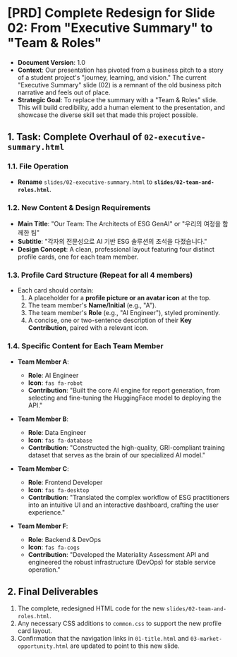 # [PRD] Complete Redesign for Slide 02: From "Executive Summary" to "Team & Roles"

- **Document Version**: 1.0
- **Context**: Our presentation has pivoted from a business pitch to a story of a student project's "journey, learning, and vision." The current "Executive Summary" slide (02) is a remnant of the old business pitch narrative and feels out of place.
- **Strategic Goal**: To replace the summary with a "Team & Roles" slide. This will build credibility, add a human element to the presentation, and showcase the diverse skill set that made this project possible.

## 1. Task: Complete Overhaul of `02-executive-summary.html`

### 1.1. File Operation

-   **Rename** `slides/02-executive-summary.html` to **`slides/02-team-and-roles.html`**.

### 1.2. New Content & Design Requirements

-   **Main Title**: "Our Team: The Architects of ESG GenAI" or "우리의 여정을 함께한 팀"
-   **Subtitle**: "각자의 전문성으로 AI 기반 ESG 솔루션의 초석을 다졌습니다."
-   **Design Concept**: A clean, professional layout featuring four distinct profile cards, one for each team member.

### 1.3. Profile Card Structure (Repeat for all 4 members)

-   Each card should contain:
    1.  A placeholder for a **profile picture or an avatar icon** at the top.
    2.  The team member's **Name/Initial** (e.g., "A").
    3.  The team member's **Role** (e.g., "AI Engineer"), styled prominently.
    4.  A concise, one or two-sentence description of their **Key Contribution**, paired with a relevant icon.

### 1.4. Specific Content for Each Team Member

-   **Team Member A**:
    -   **Role**: AI Engineer
    -   **Icon**: `fas fa-robot`
    -   **Contribution**: "Built the core AI engine for report generation, from selecting and fine-tuning the HuggingFace model to deploying the API."

-   **Team Member B**:
    -   **Role**: Data Engineer
    -   **Icon**: `fas fa-database`
    -   **Contribution**: "Constructed the high-quality, GRI-compliant training dataset that serves as the brain of our specialized AI model."

-   **Team Member C**:
    -   **Role**: Frontend Developer
    -   **Icon**: `fas fa-desktop`
    -   **Contribution**: "Translated the complex workflow of ESG practitioners into an intuitive UI and an interactive dashboard, crafting the user experience."

-   **Team Member F**:
    -   **Role**: Backend & DevOps
    -   **Icon**: `fas fa-cogs`
    -   **Contribution**: "Developed the Materiality Assessment API and engineered the robust infrastructure (DevOps) for stable service operation."

## 2. Final Deliverables

1.  The complete, redesigned HTML code for the new `slides/02-team-and-roles.html`.
2.  Any necessary CSS additions to `common.css` to support the new profile card layout.
3.  Confirmation that the navigation links in `01-title.html` and `03-market-opportunity.html` are updated to point to this new slide.